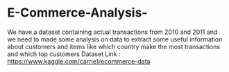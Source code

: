 # E-Commerce-Analysis-
We have a dataset containing actual transactions from 2010 and 2011 and we need to made some analysis on data to extract some useful information about customers and items like which country make the most transactions and which top customers Dataset Link : https://www.kaggle.com/carrie1/ecommerce-data
